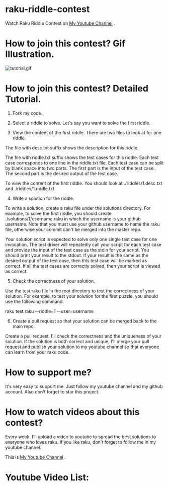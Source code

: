 # raku-riddle-contest

Watch Raku Riddle Contest on [My Youtube Channel](https://www.youtube.com/channel/UCDkz-__gl3frqLexukpG0DA) .

# How to join this contest? Gif Illustration.

![tutorial.gif](https://github.com/yangyanzhan/raku-riddle-contest/raw/main/resources/tutorial.gif)

# How to join this contest? Detailed Tutorial.

1. Fork my code.

2. Select a riddle to solve. Let's say you want to solve the first riddle.

3. View the content of the first riddle. There are two files to look at for one riddle.

The file with desc.txt suffix shows the description for this riddle.

The file with riddle.txt suffix shows the test cases for this riddle. Each test case corresponds to one line in the riddle.txt file. Each test case can be split by blank space into two parts. The first part is the input of the test case. The second part is the desired output of the test case.

To view the content of the first riddle. You should look at ./riddles/1.desc.txt and ./riddles/1.riddle.txt.

4. Write a solution for the riddle.

To write a solution, create a raku file under the solutions directory. For example, to solve the first riddle, you should create ./solutions/1/username.raku in which the username is your github username. Note that you must use your github username to name the raku file, otherwise your commit can't be merged into the master repo.

Your solution script is expected to solve only one single test case for one invocation. The test driver will repeatedly call your script for each test case and provide the input of the test case as the stdin for your script. You should print your result to the stdout. If your result is the same as the desired output of the test case, then this test case will be marked as correct. If all the test cases are correctly solved, then your script is viewed as correct.

5. Check the correctness of your solution.

Use the test.raku file in the root directory to test the correctness of your solution. For example, to test your solution for the first puzzle, you should use the following command.

raku test.raku --riddle=1 --user=username

6. Create a pull request so that your solution can be merged back to the main repo.

Create a pull request, I'll check the correctness and the uniqueness of your solution. If the solution is both correct and unique, I'll merge your pull request and publish your solution to my youtube channel so that everyone can learn from your raku code.

# How to support me?

It's very easy to support me. Just follow my youtube channel and my github account. Also don't forget to star this project.

# How to watch videos about this contest?

Every week, I'll upload a video to youtube to spread the best solutions to everyone who loves raku. If you like raku, don't forget to follow me in my youtube channel.

This is [My Youtube Channel](https://www.youtube.com/channel/UCDkz-__gl3frqLexukpG0DA) .

# Youtube Video List:



